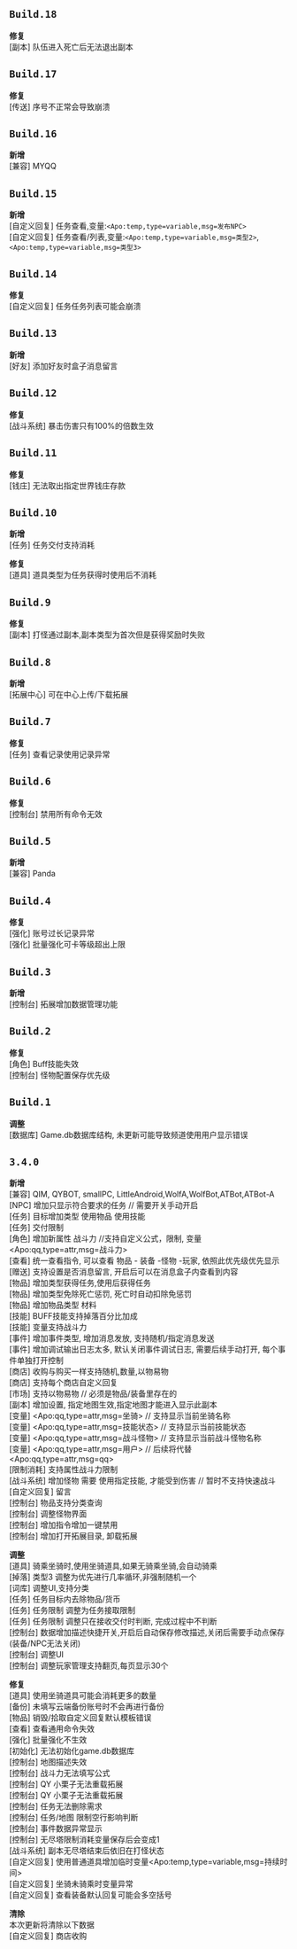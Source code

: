 ## `Build.18`  <!-- 2024.1.9 -->

**修复**<br>
[副本]          队伍进入死亡后无法退出副本

## `Build.17`  <!-- 2023.11.19 -->

**修复**<br>
[传送]          序号不正常会导致崩溃

## `Build.16`  <!-- 2023.10.22 -->

**新增**<br>
[兼容]          MYQQ

## `Build.15`  <!-- 2023.10.19 -->

**新增**<br>
[自定义回复]    任务查看,变量:`<Apo:temp,type=variable,msg=发布NPC>`  
[自定义回复]    任务查看/列表,变量:`<Apo:temp,type=variable,msg=类型2>`,`<Apo:temp,type=variable,msg=类型3>`


## `Build.14`  <!-- 2023.10.16 -->

**修复**<br>
[自定义回复]    任务任务列表可能会崩溃

## `Build.13`  <!-- 2023.9.8 -->

**新增**<br>
[好友]          添加好友时盒子消息留言

## `Build.12`  <!-- 2023.9.6 -->

**修复**<br>
[战斗系统]      暴击伤害只有100%的倍数生效


## `Build.11`  <!-- 2023.8.20 -->

**修复**<br>
[钱庄]          无法取出指定世界钱庄存款

## `Build.10`  <!-- 2023.8.17 -->

**新增**<br>
[任务]          任务交付支持消耗

**修复**<br>
[道具]          道具类型为任务获得时使用后不消耗

## `Build.9`  <!-- 2023.8.16 -->

**修复**<br>
[副本]          打怪通过副本,副本类型为首次但是获得奖励时失败

## `Build.8`  <!-- 2023.8.11 -->

**新增**<br>
[拓展中心]      可在中心上传/下载拓展

## `Build.7`  <!-- 2023.7.31 -->

**修复**<br>
[任务]          查看记录使用记录异常

## `Build.6`  <!-- 2023.7.26 -->

**修复**<br>
[控制台]        禁用所有命令无效

## `Build.5`  <!-- 2023.7.16 -->

**新增**<br>
[兼容]          Panda

## `Build.4`  <!-- 2023.7.13 -->

**修复**<br>
[强化]          账号过长记录异常  
[强化]          批量强化可卡等级超出上限

## `Build.3`  <!-- 2023.7.8 -->

**新增**<br>
[控制台]        拓展增加数据管理功能


## `Build.2`  <!-- 2023.7.7 -->

**修复**<br>
[角色]          Buff技能失效  
[控制台]        怪物配置保存优先级

## `Build.1`  <!-- 2023.7.04 -->

**调整**<br>
[数据库]        Game.db数据库结构, 未更新可能导致频道使用用户显示错误

## `3.4.0`  <!-- 2023.6.29 -->

**新增**<br>
[兼容]			QIM, QYBOT, smallPC, LittleAndroid,WolfA,WolfBot,ATBot,ATBot-A	   
[NPC]			增加只显示符合要求的任务		// 需要开关手动开启  
[任务]			目标增加类型 使用物品 使用技能  
[任务]			交付限制  
[角色]			增加新属性 战斗力 //支持自定义公式，限制, 变量\<Apo:qq,type=attr,msg=战斗力>  
[查看]			统一查看指令, 可以查看 物品 - 装备 -怪物 -玩家,  依照此优先级优先显示  
[赠送]			支持设置是否消息留言, 开启后可以在消息盒子内查看到内容  
[物品]			增加类型获得任务,使用后获得任务  
[物品]			增加类型免除死亡惩罚, 死亡时自动扣除免惩罚  
[物品]			增加物品类型 材料  
[技能]			BUFF技能支持掉落百分比加成  
[技能]			变量支持战斗力  
[事件]			增加事件类型, 增加消息发放, 支持随机/指定消息发送  
[事件]			增加调试输出日志太多, 默认关闭事件调试日志, 需要后续手动打开, 每个事件单独打开控制  
[商店]			收购与购买一样支持随机,数量,以物易物  
[商店]			支持每个商店自定义回复  
[市场]			支持以物易物	// 必须是物品/装备里存在的  
[副本]			增加设置, 指定地图生效,指定地图才能进入显示此副本  
[变量]			\<Apo:qq,type=attr,msg=坐骑> // 支持显示当前坐骑名称  
[变量]			\<Apo:qq,type=attr,msg=技能状态> // 支持显示当前技能状态  
[变量]			\<Apo:qq,type=attr,msg=战斗怪物> // 支持显示当前战斗怪物名称  
[变量]			\<Apo:qq,type=attr,msg=用户> // 后续将代替\<Apo:qq,type=attr,msg=qq>  
[限制消耗]		支持属性战斗力限制  
[战斗系统]      增加怪物 需要 使用指定技能, 才能受到伤害 // 暂时不支持快速战斗  
[自定义回复]    留言  
[控制台]		物品支持分类查询  
[控制台]		调整怪物界面  
[控制台]		增加指令增加一键禁用  
[控制台]		增加打开拓展目录, 卸载拓展  

**调整**<br>
[道具]			骑乘坐骑时,使用坐骑道具,如果无骑乘坐骑,会自动骑乘  
[掉落]			类型3 调整为优先进行几率循环,非强制随机一个  
[词库]			调整UI,支持分类  
[任务]			任务目标内去除物品/货币  
[任务]			任务限制 调整为任务接取限制  
[任务]			任务限制 调整只在接收交付时判断, 完成过程中不判断  
[控制台]        数据增加描述快捷开关,开启后自动保存修改描述,关闭后需要手动点保存(装备/NPC无法关闭)  
[控制台]		调整UI  
[控制台]		调整玩家管理支持翻页,每页显示30个  

**修复**<br>
[道具]			使用坐骑道具可能会消耗更多的数量  
[备份]			未填写云端备份账号时不会再进行备份  
[物品]          销毁/拾取自定义回复默认模板错误  
[查看]          查看通用命令失效  
[强化]          批量强化不生效  
[初始化]		无法初始化game.db数据库  
[控制台]	    地图描述失效  
[控制台]		战斗力无法填写公式  
[控制台]		QY 小栗子无法重载拓展  
[控制台]		QY 小栗子无法重载拓展  
[控制台]		任务无法删除需求  
[控制台]		任务/地图 限制空行影响判断  
[控制台]		事件数据异常显示  
[控制台]        无尽塔限制消耗变量保存后会变成1  
[战斗系统]      副本无尽塔结束后依旧在打怪状态  
[自定义回复]    使用普通道具增加临时变量\<Apo:temp,type=variable,msg=持续时间>  
[自定义回复]    坐骑未骑乘时变量异常  
[自定义回复]	查看装备默认回复可能会多空括号  

**清除**<br>
本次更新将清除以下数据  
[自定义回复]    商店收购